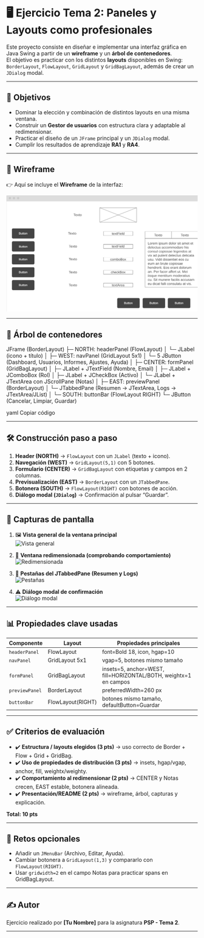 # 🖥️ Ejercicio Tema 2: Paneles y Layouts como profesionales  

Este proyecto consiste en diseñar e implementar una interfaz gráfica en Java Swing a partir de un **wireframe** y un **árbol de contenedores**.  
El objetivo es practicar con los distintos **layouts** disponibles en Swing: `BorderLayout`, `FlowLayout`, `GridLayout` y `GridBagLayout`, además de crear un `JDialog` modal.  

---

## 🎯 Objetivos

- Dominar la elección y combinación de distintos layouts en una misma ventana.  
- Construir un **Gestor de usuarios** con estructura clara y adaptable al redimensionar.  
- Practicar el diseño de un `JFrame` principal y un `JDialog` modal.  
- Cumplir los resultados de aprendizaje **RA1** y **RA4**.  

---

## 📝 Wireframe

👉 Aquí se incluye el **Wireframe** de la interfaz:  

![Wireframe](wireframeImagen.png)  

---

## 🌳 Árbol de contenedores

JFrame (BorderLayout)
├─ NORTH: headerPanel (FlowLayout)
│ └─ JLabel (icono + título)
│
├─ WEST: navPanel (GridLayout 5x1)
│ └─ 5 JButton (Dashboard, Usuarios, Informes, Ajustes, Ayuda)
│
├─ CENTER: formPanel (GridBagLayout)
│ ├─ JLabel + JTextField (Nombre, Email)
│ ├─ JLabel + JComboBox (Rol)
│ ├─ JLabel + JCheckBox (Activo)
│ └─ JLabel + JTextArea con JScrollPane (Notas)
│
├─ EAST: previewPanel (BorderLayout)
│ └─ JTabbedPane (Resumen → JTextArea, Logs → JTextArea/JList)
│
└─ SOUTH: buttonBar (FlowLayout RIGHT)
└─ JButton (Cancelar, Limpiar, Guardar)

yaml
Copiar código

---

## 🛠️ Construcción paso a paso

1. **Header (NORTH)** → `FlowLayout` con un `JLabel` (texto + icono).  
2. **Navegación (WEST)** → `GridLayout(5,1)` con 5 botones.  
3. **Formulario (CENTER)** → `GridBagLayout` con etiquetas y campos en 2 columnas.  
4. **Previsualización (EAST)** → `BorderLayout` con un `JTabbedPane`.  
5. **Botonera (SOUTH)** → `FlowLayout(RIGHT)` con botones de acción.  
6. **Diálogo modal (`JDialog`)** → Confirmación al pulsar “Guardar”.  

---

## 📸 Capturas de pantalla

1. 🖼️ **Vista general de la ventana principal**  
![Vista general](docs/vista_general.png)  

2. 🔄 **Ventana redimensionada (comprobando comportamiento)**  
![Redimensionada](docs/redimensionada.png)  

3. 📑 **Pestañas del JTabbedPane (Resumen y Logs)**  
![Pestañas](docs/pestanas.png)  

4. ⚠️ **Diálogo modal de confirmación**  
![Diálogo modal](docs/dialogo.png)  

---

## 📊 Propiedades clave usadas

| Componente              | Layout          | Propiedades principales |
|--------------------------|----------------|--------------------------|
| `headerPanel`           | FlowLayout     | font=Bold 18, icon, hgap=10 |
| `navPanel`              | GridLayout 5x1 | vgap=5, botones mismo tamaño |
| `formPanel`             | GridBagLayout  | insets=5, anchor=WEST, fill=HORIZONTAL/BOTH, weightx=1 en campos |
| `previewPanel`          | BorderLayout   | preferredWidth=260 px |
| `buttonBar`             | FlowLayout(RIGHT) | botones mismo tamaño, defaultButton=Guardar |

---

## ✅ Criterios de evaluación

- ✔️ **Estructura / layouts elegidos (3 pts)** → uso correcto de Border + Flow + Grid + GridBag.  
- ✔️ **Uso de propiedades de distribución (3 pts)** → insets, hgap/vgap, anchor, fill, weightx/weighty.  
- ✔️ **Comportamiento al redimensionar (2 pts)** → CENTER y Notas crecen, EAST estable, botonera alineada.  
- ✔️ **Presentación/README (2 pts)** → wireframe, árbol, capturas y explicación.  

**Total: 10 pts**  

---

## 🚀 Retos opcionales

- Añadir un `JMenuBar` (Archivo, Editar, Ayuda).  
- Cambiar botonera a `GridLayout(1,3)` y compararlo con `FlowLayout(RIGHT)`.  
- Usar `gridwidth=2` en el campo Notas para practicar spans en GridBagLayout.  

---

## ✍ Autor

Ejercicio realizado por **[Tu Nombre]** para la asignatura **PSP - Tema 2**.  

---
